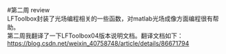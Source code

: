 #第二周 review<br>
LFToolbox封装了光场编程相关的一些函数，对matlab光场成像方面编程很有帮助。<br>
第二周我翻译了一下LFToolbox04版本说明文档。翻译文档如下：<br>
<a>https://blog.csdn.net/weixin_40758748/article/details/86671794</a>
